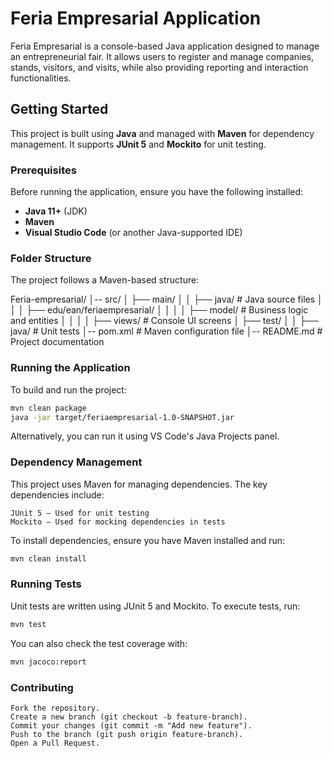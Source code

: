 # Feria Empresarial Application

Feria Empresarial is a console-based Java application designed to manage an entrepreneurial fair. It allows users to register and manage companies, stands, visitors, and visits, while also providing reporting and interaction functionalities.

## Getting Started

This project is built using **Java** and managed with **Maven** for dependency management. It supports **JUnit 5** and **Mockito** for unit testing.

### Prerequisites

Before running the application, ensure you have the following installed:

- **Java 11+** (JDK)
- **Maven**
- **Visual Studio Code** (or another Java-supported IDE)

### Folder Structure

The project follows a Maven-based structure:

Feria-empresarial/
 │-- src/
 │ ├── main/
 │ │ ├── java/ # Java source files
 │ │ │ ├── edu/ean/feriaempresarial/
 │ │ │ │ ├── model/ # Business logic and entities
 │ │ │ │ ├── views/ # Console UI screens
 │ ├── test/
 │ │ ├── java/ # Unit tests
 │-- pom.xml # Maven configuration file
 │-- README.md # Project documentation


### Running the Application

To build and run the project:

```sh
mvn clean package
java -jar target/feriaempresarial-1.0-SNAPSHOT.jar
```

Alternatively, you can run it using VS Code's Java Projects panel.

### Dependency Management

This project uses Maven for managing dependencies. The key dependencies include:

    JUnit 5 – Used for unit testing
    Mockito – Used for mocking dependencies in tests

To install dependencies, ensure you have Maven installed and run:

```sh
mvn clean install
```

### Running Tests

Unit tests are written using JUnit 5 and Mockito. To execute tests, run:

```sh
mvn test
```

You can also check the test coverage with:
```sh
mvn jacoco:report
```

### Contributing

    Fork the repository.
    Create a new branch (git checkout -b feature-branch).
    Commit your changes (git commit -m "Add new feature").
    Push to the branch (git push origin feature-branch).
    Open a Pull Request.

